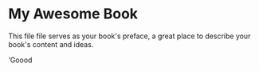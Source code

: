 # My Awesome Book

This file file serves as your book's preface, a great place to describe your book's content and ideas.

‘Goood

